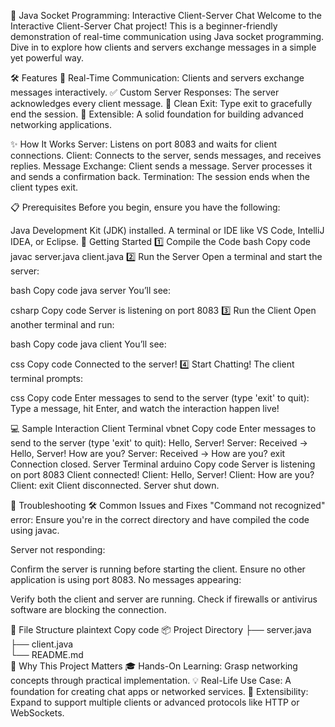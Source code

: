 🚀 Java Socket Programming: Interactive Client-Server Chat
Welcome to the Interactive Client-Server Chat project! This is a beginner-friendly demonstration of real-time communication using Java socket programming. Dive in to explore how clients and servers exchange messages in a simple yet powerful way.





🛠 Features
💬 Real-Time Communication: Clients and servers exchange messages interactively.
✅ Custom Server Responses: The server acknowledges every client message.
🛑 Clean Exit: Type exit to gracefully end the session.
🔧 Extensible: A solid foundation for building advanced networking applications.




✨ How It Works
Server: Listens on port 8083 and waits for client connections.
Client: Connects to the server, sends messages, and receives replies.
Message Exchange:
Client sends a message.
Server processes it and sends a confirmation back.
Termination: The session ends when the client types exit.



📋 Prerequisites
Before you begin, ensure you have the following:

Java Development Kit (JDK) installed.
A terminal or IDE like VS Code, IntelliJ IDEA, or Eclipse.
🚀 Getting Started
1️⃣ Compile the Code
bash
Copy code
javac server.java client.java
2️⃣ Run the Server
Open a terminal and start the server:

bash
Copy code
java server
You’ll see:

csharp
Copy code
Server is listening on port 8083
3️⃣ Run the Client
Open another terminal and run:

bash
Copy code
java client
You’ll see:

css
Copy code
Connected to the server!
4️⃣ Start Chatting!
The client terminal prompts:

css
Copy code
Enter messages to send to the server (type 'exit' to quit):
Type a message, hit Enter, and watch the interaction happen live!



💻 Sample Interaction
Client Terminal
vbnet
Copy code
Enter messages to send to the server (type 'exit' to quit): 
Hello, Server!
Server: Received -> Hello, Server!
How are you?
Server: Received -> How are you?
exit
Connection closed.
Server Terminal
arduino
Copy code
Server is listening on port 8083
Client connected!
Client: Hello, Server!
Client: How are you?
Client: exit
Client disconnected.
Server shut down.



🔧 Troubleshooting
🛠 Common Issues and Fixes
"Command not recognized" error:
Ensure you're in the correct directory and have compiled the code using javac.

Server not responding:

Confirm the server is running before starting the client.
Ensure no other application is using port 8083.
No messages appearing:

Verify both the client and server are running.
Check if firewalls or antivirus software are blocking the connection.




📂 File Structure
plaintext
Copy code
📦 Project Directory
├── server.java   
├── client.java    
└── README.md     
🌟 Why This Project Matters
🎓 Hands-On Learning: Grasp networking concepts through practical implementation.
💡 Real-Life Use Case: A foundation for creating chat apps or networked services.
🚀 Extensibility: Expand to support multiple clients or advanced protocols like HTTP or WebSockets.

